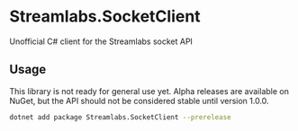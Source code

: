 # Streamlabs.SocketClient

Unofficial C# client for the Streamlabs socket API

## Usage

This library is not ready for general use yet. Alpha releases are available on NuGet, but the API should not be considered stable until version 1.0.0.

```bash
dotnet add package Streamlabs.SocketClient --prerelease
```